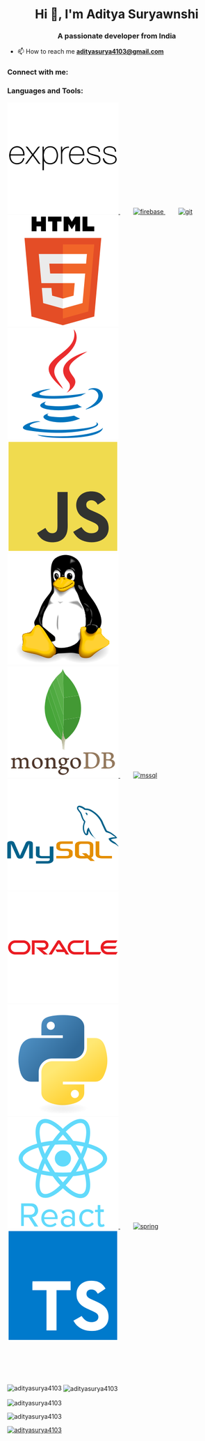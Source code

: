 <h1 align="center">Hi 👋, I'm Aditya Suryawnshi</h1>
<h3 align="center">A passionate developer from India</h3>


- 📫 How to reach me **adityasurya4103@gmail.com**

<h3 align="left">Connect with me:</h3>
<p align="left">
</p>

<h3 align="left">Languages and Tools:</h3>
<div>
    <a href="https://expressjs.com" target="_blank" rel="noreferrer" style="width: 80px; height: 80px; padding: 0; margin-right: 30px; margin-top: 30px;">
        <img src="https://raw.githubusercontent.com/devicons/devicon/master/icons/express/express-original-wordmark.svg" alt="express"/>
    </a>
    <a href="https://firebase.google.com/" target="_blank" rel="noreferrer" style="width: 80px; height: 80px; padding: 0; margin-right: 30px; margin-top: 30px;">
        <img src="https://www.vectorlogo.zone/logos/firebase/firebase-icon.svg" alt="firebase"/>
    </a>
    <a href="https://git-scm.com/" target="_blank" rel="noreferrer" style="width: 80px; height: 80px; padding: 0; margin-right: 30px; margin-top: 30px;">
        <img src="https://www.vectorlogo.zone/logos/git-scm/git-scm-icon.svg" alt="git"/>
    </a>
    <a href="https://www.w3.org/html/" target="_blank" rel="noreferrer" style="width: 80px; height: 80px; padding: 0; margin-right: 30px; margin-top: 30px;">
        <img src="https://raw.githubusercontent.com/devicons/devicon/master/icons/html5/html5-original-wordmark.svg" alt="html5"/>
    </a>
    <a href="https://www.java.com" target="_blank" rel="noreferrer" style="width: 80px; height: 80px; padding: 0; margin-right: 30px; margin-top: 30px;">
        <img src="https://raw.githubusercontent.com/devicons/devicon/master/icons/java/java-original.svg" alt="java"/>
    </a><br/>
    <a href="https://developer.mozilla.org/en-US/docs/Web/JavaScript" target="_blank" rel="noreferrer" style="width: 80px; height: 80px; padding: 0; margin-right: 30px; margin-top: 30px;">
        <img src="https://raw.githubusercontent.com/devicons/devicon/master/icons/javascript/javascript-original.svg" alt="javascript"/>
    </a>
    <a href="https://www.linux.org/" target="_blank" rel="noreferrer" style="width: 80px; height: 80px; padding: 0; margin-right: 30px; margin-top: 30px;">
        <img src="https://raw.githubusercontent.com/devicons/devicon/master/icons/linux/linux-original.svg" alt="linux"/>
    </a>
    <a href="https://www.mongodb.com/" target="_blank" rel="noreferrer" style="width: 80px; height: 80px; padding: 0; margin-right: 30px; margin-top: 30px;">
        <img src="https://raw.githubusercontent.com/devicons/devicon/master/icons/mongodb/mongodb-original-wordmark.svg" alt="mongodb"/>
    </a>
    <a href="https://www.microsoft.com/en-us/sql-server" target="_blank" rel="noreferrer" style="width: 80px; height: 80px; padding: 0; margin-right: 30px; margin-top: 30px;">
        <img src="https://www.svgrepo.com/show/303229/microsoft-sql-server-logo.svg" alt="mssql"/>
    </a>
    <a href="https://www.mysql.com/" target="_blank" rel="noreferrer" style="width: 80px; height: 80px; padding: 0; margin-right: 30px; margin-top: 30px;">
        <img src="https://raw.githubusercontent.com/devicons/devicon/master/icons/mysql/mysql-original-wordmark.svg" alt="mysql"/>
    </a><br/>
    <a href="https://www.oracle.com/" target="_blank" rel="noreferrer" style="width: 80px; height: 80px; padding: 0; margin-right: 30px; margin-top: 30px;">
        <img src="https://raw.githubusercontent.com/devicons/devicon/master/icons/oracle/oracle-original.svg" alt="oracle"/>
    </a>
    <a href="https://www.python.org" target="_blank" rel="noreferrer" style="width: 80px; height: 80px; padding: 0; margin-right: 30px; margin-top: 30px;">
        <img src="https://raw.githubusercontent.com/devicons/devicon/master/icons/python/python-original.svg" alt="python"/>
    </a>
    <a href="https://reactjs.org/" target="_blank" rel="noreferrer" style="width: 80px; height: 80px; padding: 0; margin-right: 30px; margin-top: 30px;">
        <img src="https://raw.githubusercontent.com/devicons/devicon/master/icons/react/react-original-wordmark.svg" alt="react"/>
    </a>
    <a href="https://spring.io/" target="_blank" rel="noreferrer" style="width: 80px; height: 80px; padding: 0; margin-right: 30px; margin-top: 30px;">
        <img src="https://www.vectorlogo.zone/logos/springio/springio-icon.svg" alt="spring"/>
    </a>
    <a href="https://www.typescriptlang.org/" target="_blank" rel="noreferrer" style="width: 80px; height: 80px; padding: 0; margin-right: 30px; margin-top: 30px;">
        <img src="https://raw.githubusercontent.com/devicons/devicon/master/icons/typescript/typescript-original.svg" alt="typescript"/>
    </a>
</div>

</br></br></br></br>

<p><img align="left" src="https://github-readme-stats.vercel.app/api/top-langs?username=adityasurya4103&show_icons=true&locale=en&layout=compact" alt="adityasurya4103" /></p>

<p>&nbsp;<img align="center" src="https://github-readme-stats.vercel.app/api?username=adityasurya4103&show_icons=true&locale=en" alt="adityasurya4103" /></p>

<p><img align="center" src="https://github-readme-streak-stats.herokuapp.com/?user=adityasurya4103&" alt="adityasurya4103" /></p>


<p align="left"> <img src="https://komarev.com/ghpvc/?username=adityasurya4103&label=Profile%20views&color=0e75b6&style=flat" alt="adityasurya4103" /> </p>

<p align="left"> <a href="https://github.com/ryo-ma/github-profile-trophy"><img src="https://github-profile-trophy.vercel.app/?username=adityasurya4103" alt="adityasurya4103" /></a> </p>

<p align="left"> <a href="https://twitter.com/" target="blank"><img src="https://img.shields.io/twitter/follow/?logo=twitter&style=for-the-badge" alt="" /></a> </p>
